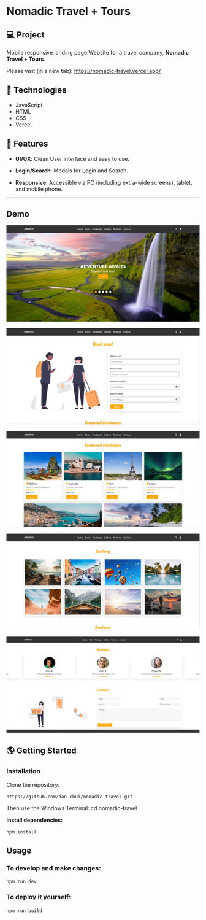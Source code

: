 # Nomadic Travel + Tours

## 💻 Project
Mobile responsive landing page Website for a travel company, **Nomadic Travel + Tours**.

Please visit (in a new tab): https://nomadic-travel.vercel.app/

## 🚀 Technologies

- JavaScript
- HTML
- CSS
- Vercel

## 💫 Features

- **UI/UX**: Clean User interface and easy to use.

- **Login/Search**: Modals for Login and Search.

- **Responsive**: Accessible via PC (including extra-wide screens), tablet, and mobile phone.

---

## Demo

![](/assets/screenshot1.webp)

![](/assets/screenshot2.webp)

![](/assets/screenshot3.webp)

![](/assets/screenshot4.webp)

![](/assets/screenshot5.webp)

## 🌎 Getting Started

### Installation

Clone the repository:

```
https://github.com/dan-chui/nomadic-travel.git
```

Then use the Windows Terminal: cd nomadic-travel


**Install dependencies:**

```
npm install
```

## Usage
### To develop and make changes:

```
npm run dev
```

### To deploy it yourself:

```
npm run build
```


